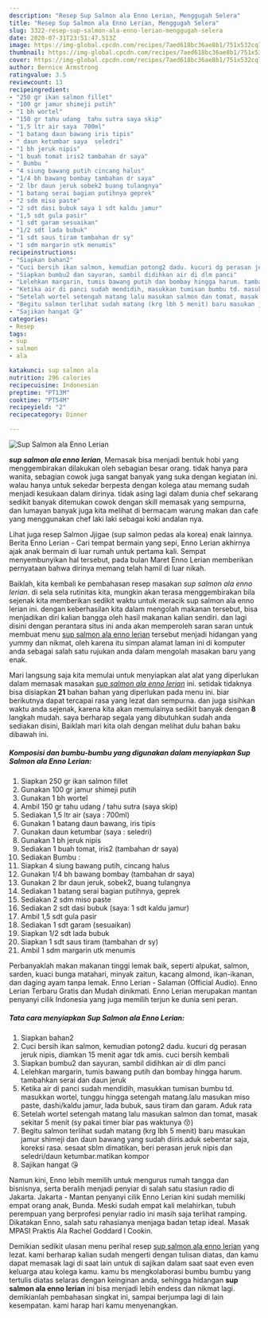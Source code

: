 ```yaml
---
description: "Resep Sup Salmon ala Enno Lerian, Menggugah Selera"
title: "Resep Sup Salmon ala Enno Lerian, Menggugah Selera"
slug: 3322-resep-sup-salmon-ala-enno-lerian-menggugah-selera
date: 2020-07-31T23:51:47.513Z
image: https://img-global.cpcdn.com/recipes/7aed618bc36ae8b1/751x532cq70/sup-salmon-ala-enno-lerian-foto-resep-utama.jpg
thumbnail: https://img-global.cpcdn.com/recipes/7aed618bc36ae8b1/751x532cq70/sup-salmon-ala-enno-lerian-foto-resep-utama.jpg
cover: https://img-global.cpcdn.com/recipes/7aed618bc36ae8b1/751x532cq70/sup-salmon-ala-enno-lerian-foto-resep-utama.jpg
author: Bernice Armstrong
ratingvalue: 3.5
reviewcount: 13
recipeingredient:
- "250 gr ikan salmon fillet"
- "100 gr jamur shimeji putih"
- "1 bh wortel"
- "150 gr tahu udang  tahu sutra saya skip"
- "1,5 ltr air saya  700ml"
- "1 batang daun bawang iris tipis"
- " daun ketumbar saya  seledri"
- "1 bh jeruk nipis"
- "1 buah tomat iris2 tambahan dr saya"
- " Bumbu "
- "4 siung bawang putih cincang halus"
- "1/4 bh bawang bombay tambahan dr saya"
- "2 lbr daun jeruk sobek2 buang tulangnya"
- "1 batang serai bagian putihnya geprek"
- "2 sdm miso paste"
- "2 sdt dasi bubuk saya 1 sdt kaldu jamur"
- "1,5 sdt gula pasir"
- "1 sdt garam sesuaikan"
- "1/2 sdt lada bubuk"
- "1 sdt saus tiram tambahan dr sy"
- "1 sdm margarin utk menumis"
recipeinstructions:
- "Siapkan bahan2"
- "Cuci bersih ikan salmon, kemudian potong2 dadu. kucuri dg perasan jeruk nipis, diamkan 15 menit agar tdk amis. cuci bersih kembali"
- "Siapkan bumbu2 dan sayuran, sambil didihkan air di dlm panci"
- "Lelehkan margarin, tumis bawang putih dan bombay hingga harum. tambahkan serai dan daun jeruk"
- "Ketika air di panci sudah mendidih, masukkan tumisan bumbu td. masukkan wortel, tunggu hingga setengah matang.lalu masukan miso paste, dashi/kaldu jamur, lada bubuk, saus tiram dan garam. Aduk rata"
- "Setelah wortel setengah matang lalu masukan salmon dan tomat, masak sekitar 5 menit (sy pakai timer biar pas waktunya 😚)"
- "Begitu salmon terlihat sudah matang (krg lbh 5 menit) baru masukan jamur shimeji dan daun bawang yang sudah diiris.aduk sebentar saja, koreksi rasa. sesaat sblm dimatikan, beri perasan jeruk nipis dan seledri/daun ketumbar.matikan kompor"
- "Sajikan hangat 😘"
categories:
- Resep
tags:
- sup
- salmon
- ala

katakunci: sup salmon ala 
nutrition: 296 calories
recipecuisine: Indonesian
preptime: "PT13M"
cooktime: "PT54M"
recipeyield: "2"
recipecategory: Dinner

---
```



![Sup Salmon ala Enno Lerian](https://img-global.cpcdn.com/recipes/7aed618bc36ae8b1/751x532cq70/sup-salmon-ala-enno-lerian-foto-resep-utama.jpg)

<b><i>sup salmon ala enno lerian</i></b>, Memasak bisa menjadi bentuk hobi yang menggembirakan dilakukan oleh sebagian besar orang. tidak hanya para wanita, sebagian cowok juga sangat banyak yang suka dengan kegiatan ini. walau hanya untuk sekedar berpesta dengan kolega atau memang sudah menjadi kesukaan dalam dirinya. tidak asing lagi dalam dunia chef sekarang sedikit banyak ditemukan cowok dengan skill memasak yang sempurna, dan lumayan banyak juga kita melihat di bermacam warung makan dan cafe yang menggunakan chef laki laki sebagai koki andalan nya.

Lihat juga resep Salmon Jjigae (sup salmon pedas ala korea) enak lainnya. Berita Enno Lerian - Cari tempat bermain yang sepi, Enno Lerian akhirnya ajak anak bermain di luar rumah untuk pertama kali. Sempat menyembunyikan hal tersebut, pada bulan Maret Enno Lerian memberikan pernyataan bahwa dirinya memang telah hamil di luar nikah.

Baiklah, kita kembali ke pembahasan resep masakan <i>sup salmon ala enno lerian</i>. di sela sela rutinitas kita, mungkin akan terasa menggembirakan bila sejenak kita memberikan sedikit waktu untuk meracik sup salmon ala enno lerian ini. dengan keberhasilan kita dalam mengolah makanan tersebut, bisa menjadikan diri kalian bangga oleh hasil makanan kalian sendiri. dan lagi disini dengan perantara situs ini anda akan memperoleh saran saran untuk membuat menu <u>sup salmon ala enno lerian</u> tersebut menjadi hidangan yang yummy dan nikmat, oleh karena itu simpan alamat laman ini di komputer anda sebagai salah satu rujukan anda dalam mengolah masakan baru yang enak.


Mari langsung saja kita memulai untuk menyiapkan alat alat yang diperlukan dalam memasak masakan <u><i>sup salmon ala enno lerian</i></u> ini. setidak tidaknya bisa disiapkan <b>21</b> bahan bahan yang diperlukan pada menu ini. biar berikutnya dapat tercapai rasa yang lezat dan sempurna. dan juga sisihkan waktu anda sejenak, karena kita akan memulainya sedikit banyak dengan <b>8</b> langkah mudah. saya berharap segala yang dibutuhkan sudah anda sediakan disini, Baiklah mari kita olah dengan melihat dulu bahan baku dibawah ini.

<!--inarticleads1-->

##### Komposisi dan bumbu-bumbu yang digunakan dalam menyiapkan Sup Salmon ala Enno Lerian:

1. Siapkan 250 gr ikan salmon fillet
1. Gunakan 100 gr jamur shimeji putih
1. Gunakan 1 bh wortel
1. Ambil 150 gr tahu udang / tahu sutra (saya skip)
1. Sediakan 1,5 ltr air (saya : 700ml)
1. Gunakan 1 batang daun bawang, iris tipis
1. Gunakan  daun ketumbar (saya : seledri)
1. Gunakan 1 bh jeruk nipis
1. Sediakan 1 buah tomat, iris2 (tambahan dr saya)
1. Sediakan  Bumbu :
1. Siapkan 4 siung bawang putih, cincang halus
1. Gunakan 1/4 bh bawang bombay (tambahan dr saya)
1. Gunakan 2 lbr daun jeruk, sobek2, buang tulangnya
1. Sediakan 1 batang serai bagian putihnya, geprek
1. Sediakan 2 sdm miso paste
1. Sediakan 2 sdt dasi bubuk (saya: 1 sdt kaldu jamur)
1. Ambil 1,5 sdt gula pasir
1. Sediakan 1 sdt garam (sesuaikan)
1. Siapkan 1/2 sdt lada bubuk
1. Siapkan 1 sdt saus tiram (tambahan dr sy)
1. Ambil 1 sdm margarin utk menumis


Perbanyaklah makan makanan tinggi lemak baik, seperti alpukat, salmon, sarden, kuaci bunga matahari, minyak zaitun, kacang almond, ikan-ikanan, dan daging ayam tanpa lemak. Enno Lerian - Salaman (Official Audio). Enno Lerian Terbaru Gratis dan Mudah dinikmati. Enno Lerian merupakan mantan penyanyi cilik Indonesia yang juga memilih terjun ke dunia seni peran. 

<!--inarticleads2-->

##### Tata cara menyiapkan Sup Salmon ala Enno Lerian:

1. Siapkan bahan2
1. Cuci bersih ikan salmon, kemudian potong2 dadu. kucuri dg perasan jeruk nipis, diamkan 15 menit agar tdk amis. cuci bersih kembali
1. Siapkan bumbu2 dan sayuran, sambil didihkan air di dlm panci
1. Lelehkan margarin, tumis bawang putih dan bombay hingga harum. tambahkan serai dan daun jeruk
1. Ketika air di panci sudah mendidih, masukkan tumisan bumbu td. masukkan wortel, tunggu hingga setengah matang.lalu masukan miso paste, dashi/kaldu jamur, lada bubuk, saus tiram dan garam. Aduk rata
1. Setelah wortel setengah matang lalu masukan salmon dan tomat, masak sekitar 5 menit (sy pakai timer biar pas waktunya 😚)
1. Begitu salmon terlihat sudah matang (krg lbh 5 menit) baru masukan jamur shimeji dan daun bawang yang sudah diiris.aduk sebentar saja, koreksi rasa. sesaat sblm dimatikan, beri perasan jeruk nipis dan seledri/daun ketumbar.matikan kompor
1. Sajikan hangat 😘


Namun kini, Enno lebih memilih untuk mengurus rumah tangga dan bisnisnya, serta beralih menjadi penyiar di salah satu stasiun radio di Jakarta. Jakarta - Mantan penyanyi cilik Enno Lerian kini sudah memiliki empat orang anak, Bunda. Meski sudah empat kali melahirkan, tubuh perempuan yang berprofesi penyiar radio ini masih saja terlihat ramping. Dikatakan Enno, salah satu rahasianya menjaga badan tetap ideal. Masak MPASI Praktis Ala Rachel Goddard l Cookin. 

Demikian sedikit ulasan menu perihal resep <u>sup salmon ala enno lerian</u> yang lezat. kami berharap kalian sudah mengerti dengan tulisan diatas, dan kamu dapat memasak lagi di saat lain untuk di sajikan dalam saat saat even even keluarga atau kolega kamu. kamu bs mengkolaborasi bumbu bumbu yang tertulis diatas selaras dengan keinginan anda, sehingga hidangan <b>sup salmon ala enno lerian</b> ini bisa menjadi lebih endess dan nikmat lagi. demikianlah pembahasan singkat ini, sampai berjumpa lagi di lain kesempatan. kami harap hari kamu menyenangkan.
